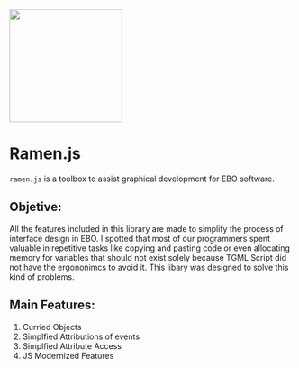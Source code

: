 <img align=center src="https://github.com/user-attachments/assets/32c4f8ae-cbe4-404b-88a3-7fe0c2373f7f" width="200" height="200">

# Ramen.js 
`ramen.js` is a toolbox to assist graphical development for EBO software.

## Objetive:
All the features included in this library are made to simplify the process of interface design in EBO. 
I spotted that most of our programmers spent valuable in repetitive tasks like copying and pasting code 
or even allocating memory for variables that should not exist solely because TGML Script did not have
the ergononimcs to avoid it. This libary was designed to solve this kind of problems. 

## Main Features:

1. Curried Objects
2. Simplfied Attributions of events
3. Simplfied Attribute Access
4. JS Modernized Features


